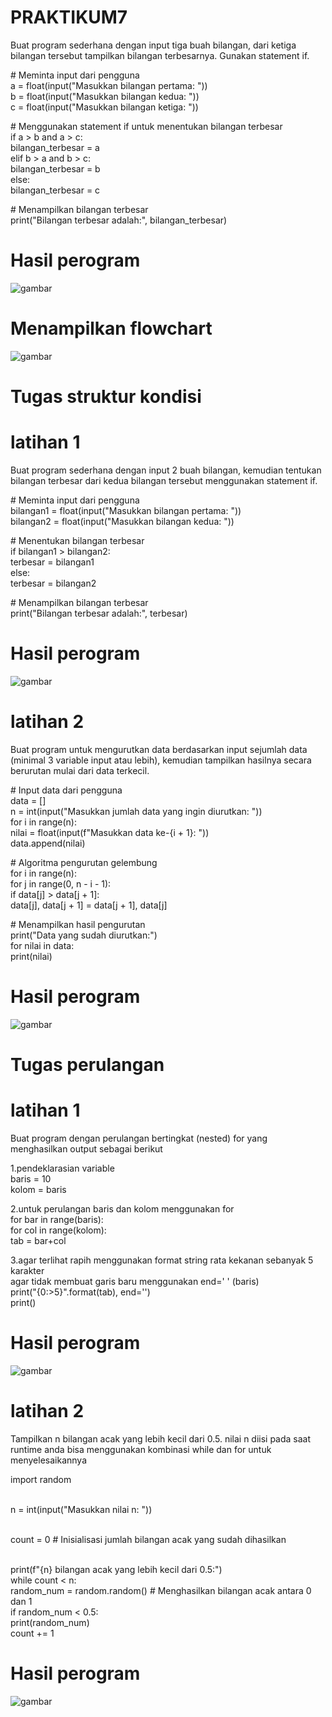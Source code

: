 # PRAKTIKUM7
Buat program sederhana dengan input tiga buah bilangan, dari ketiga bilangan
tersebut tampilkan bilangan terbesarnya. Gunakan statement if.
<P># Meminta input dari pengguna
<br>a = float(input("Masukkan bilangan pertama: "))
<br>b = float(input("Masukkan bilangan kedua: "))
<br>c = float(input("Masukkan bilangan ketiga: "))

<P># Menggunakan statement if untuk menentukan bilangan terbesar
<br>if a > b and a > c:
   <br>bilangan_terbesar = a
<br>elif b > a and b > c:
 <br>   bilangan_terbesar = b
<br>else:
  <br>  bilangan_terbesar = c

<P># Menampilkan bilangan terbesar
<br>print("Bilangan terbesar adalah:", bilangan_terbesar)
    
# Hasil perogram
    
![gambar](pra7.png)
    
# Menampilkan flowchart
    
![gambar](flowchart.png)

# Tugas struktur kondisi

# latihan 1
Buat program sederhana dengan input 2 buah bilangan, kemudian tentukan bilangan terbesar dari kedua bilangan tersebut menggunakan statement if.
<P> # Meminta input dari pengguna
<br>bilangan1 = float(input("Masukkan bilangan pertama: "))
<br>bilangan2 = float(input("Masukkan bilangan kedua: "))

<P># Menentukan bilangan terbesar
<br>if bilangan1 > bilangan2:
  <br>  terbesar = bilangan1
<br>else:
   <br> terbesar = bilangan2

<p># Menampilkan bilangan terbesar
<br>print("Bilangan terbesar adalah:", terbesar)
    
# Hasil perogram

![gambar](lat1.png)

# latihan 2
Buat program untuk mengurutkan data berdasarkan input sejumlah
data (minimal 3 variable input atau lebih), kemudian tampilkan
hasilnya secara berurutan mulai dari data terkecil.
<P># Input data dari pengguna
<br>data = []
<br>n = int(input("Masukkan jumlah data yang ingin diurutkan: "))
<br>for i in range(n):
  <br>  nilai = float(input(f"Masukkan data ke-{i + 1}: "))
  <br>  data.append(nilai)

<P># Algoritma pengurutan gelembung
<br>for i in range(n):
  <br>  for j in range(0, n - i - 1):
    <br>    if data[j] > data[j + 1]:
        <br>    data[j], data[j + 1] = data[j + 1], data[j]

<P># Menampilkan hasil pengurutan
<br>print("Data yang sudah diurutkan:")
<br>for nilai in data:
   <br> print(nilai)

   # Hasil perogram

   ![gambar](lat2.png)

   # Tugas perulangan

   # latihan 1
   Buat program dengan perulangan bertingkat (nested) for yang menghasilkan output sebagai berikut
  <P> 1.pendeklarasian variable
 <br>  baris = 10
<br>kolom = baris
<P> 2.untuk perulangan baris dan kolom menggunakan for
<br>for bar in range(baris):
   <br> for col in range(kolom):
     <br>   tab = bar+col
   <P> 3.agar terlihat rapih menggunakan format string rata kekanan sebanyak 5 karakter
       <br> agar tidak membuat garis baru menggunakan end=' ' (baris)
      <br>  print("{0:>5}".format(tab), end='')
   <br> print()

   # Hasil perogram

   ![gambar](lat3.png)

   # latihan 2
   Tampilkan n bilangan acak yang lebih kecil dari 0.5. nilai n diisi pada saat runtime anda bisa menggunakan kombinasi while dan for untuk menyelesaikannya
  <P> import random

<br>n = int(input("Masukkan nilai n: "))

<br>count = 0  # Inisialisasi jumlah bilangan acak yang sudah dihasilkan

<br>print(f"{n} bilangan acak yang lebih kecil dari 0.5:")
<br>while count < n:
  <br>  random_num = random.random()  # Menghasilkan bilangan acak antara 0 dan 1
   <br> if random_num < 0.5:
   <br>     print(random_num)
    <br>    count += 1

# Hasil perogram

![gambar](lat4.png)
